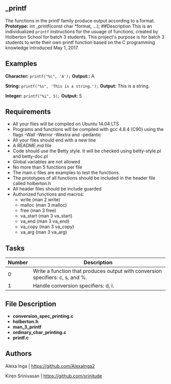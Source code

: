## _printf
The functions in the printf family produce output according to a format.
**Prototype:** int _printf(const char *format, ...);
##Description
This is an individualized ```printf``` instructions for the usuage of functions, created by Holberton School for batch 3 students.  This project's purpose is for batch 3 students to  write their own printf function based on the C programming knowledge introduced May 1, 2017.
## Examples
**Character:**  ```
		printf("%c", 'A');
		```
**Output::** A

**String:** ```
	    printf("%s", 'This is a string.');
	    ```
**Output:** This is a string.

**Integer:**  ```
	      printf("%i", 5);
	      ```
**Output:** 5
## Requirements
* All your files will be compiled on Ubuntu 14.04 LTS
* Programs and functions will be compiled with gcc 4.8.4 (C90) using the flags -Wall -Werror -Wextra and -pedantic
* All your files should end with a new line
* A README.md file
* Code should use the Betty style. It will be checked using betty-style.pl and betty-doc.pl
* Global variables are not allowed
* No more than 5 functions per file
* The main.c files are examples to test the functions.
* The prototypes of all functions should be included in the header file called holberton.h
* All header files should be include guarded
* Authorized functions and macros:
  * write (man 2 write)
  * malloc (man 3 malloc)
  * free (man 3 free)
  * va_start (man 3 va_start)
  * va_end (man 3 va_end)
  * va_copy (man 3 va_copy)
  * va_arg (man 3 va_arg)
## Tasks
Number | Description
------ | -----------
0      | Write a function that produces output with conversion specifiers: c, s, and %.
1      | Handle conversion specifiers: d, i.
## File Description
* **conversion_spec_printing.c**
* **holberton.h**
* **man_3_printf**
* **ordinary_char_printing.c**
* **printf.c**
## Authors
Alexa Inga | https://github.com/AlexaInga2

Kiren Srinivasan | https://github.com/srinitude